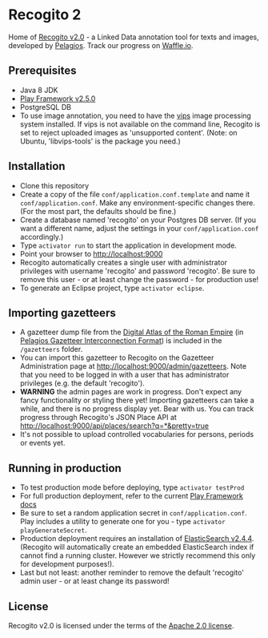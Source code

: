 # Recogito 2

Home of [Recogito v2.0](http://recogito.pelagios.org) - a Linked Data annotation tool for texts and images, developed by
[Pelagios](http://commons.pelagios.org). Track our progress on
[Waffle.io](http://waffle.io/pelagios/recogito2).

## Prerequisites

* Java 8 JDK
* [Play Framework v2.5.0](https://www.playframework.com/download)
* PostgreSQL DB
* To use image annotation, you need to have the [vips](http://www.vips.ecs.soton.ac.uk/) image
  processing system installed. If vips is not available on the command line, Recogito is set to
  reject uploaded images as 'unsupported content'. (Note: on Ubuntu, 'libvips-tools' is the
  package you need.)

## Installation

* Clone this repository
* Create a copy of the file `conf/application.conf.template` and name it `conf/application.conf`.
  Make any environment-specific changes there. (For the most part, the defaults should be fine.)
* Create a database named 'recogito' on your Postgres DB server. (If you want a different name, adjust
  the settings in your `conf/application.conf` accordingly.)
* Type `activator run` to start the application in development mode.
* Point your browser to [http://localhost:9000](http://localhost:9000)
* Recogito automatically creates a single user with administrator privileges with username
  'recogito' and password 'recogito'. Be sure to remove this user - or at least change the
  password - for production use!
* To generate an Eclipse project, type `activator eclipse`.

## Importing gazetteers

* A gazetteer dump file from the [Digital Atlas of the Roman Empire](http://dare.ht.lu.se/) (in [Pelagios
  Gazetteer Interconnection Format](http://github.com/pelagios/pelagios-cookbook/wiki/Pelagios-Gazetteer-Interconnection-Format))
  is included in the `/gazetteers` folder.
* You can import this gazetteer to Recogito on the Gazetteer Administration page at
  [http://localhost:9000/admin/gazetteers](http://localhost:9000/admin/gazetteers). Note that you
  need to be logged in with a user that has administrator privileges (e.g. the default 'recogito').
* __WARNING__ the admin pages are work in progress. Don't expect any fancy functionality or styling
  there yet! Importing gazetteers can take a while, and there is no progress display yet. Bear with
  us. You can track progress through Recogito's JSON Place API at [http://localhost:9000/api/places/search?q=*&pretty=true](http://localhost:9000/api/places/search?q=*&pretty=true)
* It's not possible to upload controlled vocabularies for persons, periods or events yet.

## Running in production

* To test production mode before deploying, type `activator testProd`
* For full production deployment, refer to the current [Play Framework
  docs](https://www.playframework.com/documentation/2.5.x/Production)
* Be sure to set a random application secret in `conf/application.conf`. Play includes a utility
  to generate one for you - type `activator playGenerateSecret`.
* Production deployment requires an installation of
  [ElasticSearch v2.4.4](https://www.elastic.co/downloads/past-releases/elasticsearch-2-4-4).
  (Recogito will automatically create an embedded ElasticSearch index if cannot find a running
  cluster. However we strictly recommend this only for development purposes!).
* Last but not least: another reminder to remove the default 'recogito' admin user - or at least
  change its password!

## License

Recogito v2.0 is licensed under the terms of the
[Apache 2.0 license](https://github.com/pelagios/recogito2/blob/master/LICENSE).
